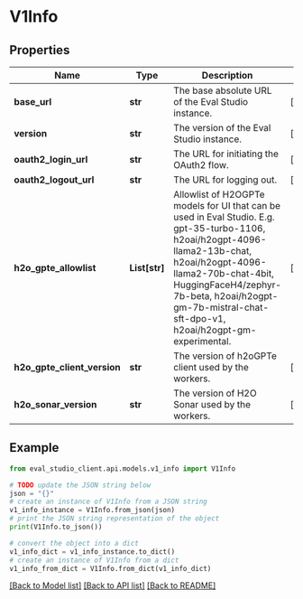 # V1Info


## Properties

Name | Type | Description | Notes
------------ | ------------- | ------------- | -------------
**base_url** | **str** | The base absolute URL of the Eval Studio instance. | [optional] 
**version** | **str** | The version of the Eval Studio instance. | [optional] 
**oauth2_login_url** | **str** | The URL for initiating the OAuth2 flow. | [optional] 
**oauth2_logout_url** | **str** | The URL for logging out. | [optional] 
**h2o_gpte_allowlist** | **List[str]** | Allowlist of H2OGPTe models for UI that can be used in Eval Studio. E.g. gpt-35-turbo-1106, h2oai/h2ogpt-4096-llama2-13b-chat, h2oai/h2ogpt-4096-llama2-70b-chat-4bit, HuggingFaceH4/zephyr-7b-beta, h2oai/h2ogpt-gm-7b-mistral-chat-sft-dpo-v1, h2oai/h2ogpt-gm-experimental. | [optional] 
**h2o_gpte_client_version** | **str** | The version of h2oGPTe client used by the workers. | [optional] 
**h2o_sonar_version** | **str** | The version of H2O Sonar used by the workers. | [optional] 

## Example

```python
from eval_studio_client.api.models.v1_info import V1Info

# TODO update the JSON string below
json = "{}"
# create an instance of V1Info from a JSON string
v1_info_instance = V1Info.from_json(json)
# print the JSON string representation of the object
print(V1Info.to_json())

# convert the object into a dict
v1_info_dict = v1_info_instance.to_dict()
# create an instance of V1Info from a dict
v1_info_from_dict = V1Info.from_dict(v1_info_dict)
```
[[Back to Model list]](../README.md#documentation-for-models) [[Back to API list]](../README.md#documentation-for-api-endpoints) [[Back to README]](../README.md)



